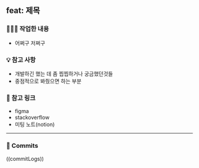 ## feat: 제목

### 👩🏻‍💻 작업한 내용

- 어쩌구 저쩌구

### 💡 참고 사항

- 개발하긴 했는 데 좀 찝찝하거나 궁금했던것들
- 중점적으로 봐줬으면 하는 부분

### 🔗 참고 링크

- figma
- stackoverflow
- 미팅 노트(notion)

---

### 💬 Commits

((commitLogs))
